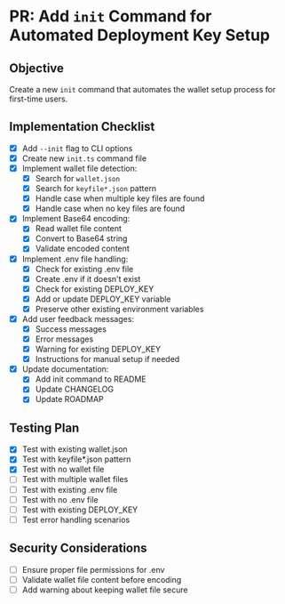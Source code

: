 # PR: Add `init` Command for Automated Deployment Key Setup

## Objective
Create a new `init` command that automates the wallet setup process for first-time users.

## Implementation Checklist
- [x] Add `--init` flag to CLI options
- [x] Create new `init.ts` command file
- [x] Implement wallet file detection:
  - [x] Search for `wallet.json`
  - [x] Search for `keyfile*.json` pattern
  - [x] Handle case when multiple key files are found
  - [x] Handle case when no key files are found
- [x] Implement Base64 encoding:
  - [x] Read wallet file content
  - [x] Convert to Base64 string
  - [x] Validate encoded content
- [x] Implement .env file handling:
  - [x] Check for existing .env file
  - [x] Create .env if it doesn't exist
  - [x] Check for existing DEPLOY_KEY
  - [x] Add or update DEPLOY_KEY variable
  - [x] Preserve other existing environment variables
- [x] Add user feedback messages:
  - [x] Success messages
  - [x] Error messages
  - [x] Warning for existing DEPLOY_KEY
  - [x] Instructions for manual setup if needed
- [x] Update documentation:
  - [x] Add init command to README
  - [x] Update CHANGELOG
  - [x] Update ROADMAP

## Testing Plan
- [x] Test with existing wallet.json
- [x] Test with keyfile*.json pattern
- [x] Test with no wallet file
- [ ] Test with multiple wallet files
- [ ] Test with existing .env file
- [ ] Test with no .env file
- [ ] Test with existing DEPLOY_KEY
- [ ] Test error handling scenarios

## Security Considerations
- [ ] Ensure proper file permissions for .env
- [ ] Validate wallet file content before encoding
- [ ] Add warning about keeping wallet file secure
